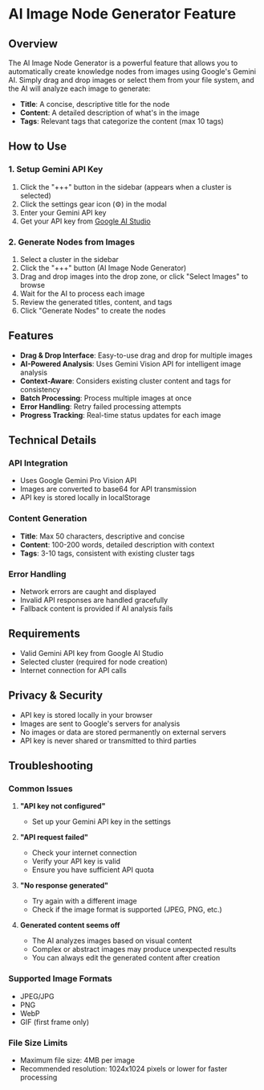 # AI Image Node Generator Feature

## Overview

The AI Image Node Generator is a powerful feature that allows you to automatically create knowledge nodes from images using Google's Gemini AI. Simply drag and drop images or select them from your file system, and the AI will analyze each image to generate:

- **Title**: A concise, descriptive title for the node
- **Content**: A detailed description of what's in the image
- **Tags**: Relevant tags that categorize the content (max 10 tags)

## How to Use

### 1. Setup Gemini API Key

1. Click the "+++" button in the sidebar (appears when a cluster is selected)
2. Click the settings gear icon (⚙️) in the modal
3. Enter your Gemini API key
4. Get your API key from [Google AI Studio](https://makersuite.google.com/app/apikey)

### 2. Generate Nodes from Images

1. Select a cluster in the sidebar
2. Click the "+++" button (AI Image Node Generator)
3. Drag and drop images into the drop zone, or click "Select Images" to browse
4. Wait for the AI to process each image
5. Review the generated titles, content, and tags
6. Click "Generate Nodes" to create the nodes

## Features

- **Drag & Drop Interface**: Easy-to-use drag and drop for multiple images
- **AI-Powered Analysis**: Uses Gemini Vision API for intelligent image analysis
- **Context-Aware**: Considers existing cluster content and tags for consistency
- **Batch Processing**: Process multiple images at once
- **Error Handling**: Retry failed processing attempts
- **Progress Tracking**: Real-time status updates for each image

## Technical Details

### API Integration

- Uses Google Gemini Pro Vision API
- Images are converted to base64 for API transmission
- API key is stored locally in localStorage

### Content Generation

- **Title**: Max 50 characters, descriptive and concise
- **Content**: 100-200 words, detailed description with context
- **Tags**: 3-10 tags, consistent with existing cluster tags

### Error Handling

- Network errors are caught and displayed
- Invalid API responses are handled gracefully
- Fallback content is provided if AI analysis fails

## Requirements

- Valid Gemini API key from Google AI Studio
- Selected cluster (required for node creation)
- Internet connection for API calls

## Privacy & Security

- API key is stored locally in your browser
- Images are sent to Google's servers for analysis
- No images or data are stored permanently on external servers
- API key is never shared or transmitted to third parties

## Troubleshooting

### Common Issues

1. **"API key not configured"**

   - Set up your Gemini API key in the settings

2. **"API request failed"**

   - Check your internet connection
   - Verify your API key is valid
   - Ensure you have sufficient API quota

3. **"No response generated"**

   - Try again with a different image
   - Check if the image format is supported (JPEG, PNG, etc.)

4. **Generated content seems off**
   - The AI analyzes images based on visual content
   - Complex or abstract images may produce unexpected results
   - You can always edit the generated content after creation

### Supported Image Formats

- JPEG/JPG
- PNG
- WebP
- GIF (first frame only)

### File Size Limits

- Maximum file size: 4MB per image
- Recommended resolution: 1024x1024 pixels or lower for faster processing
